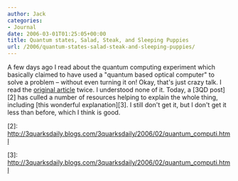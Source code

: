 ```yaml
---
author: Jack
categories:
- Journal
date: 2006-03-01T01:25:05+00:00
title: Quantum states, Salad, Steak, and Sleeping Puppies
url: /2006/quantum-states-salad-steak-and-sleeping-puppies/
---
```


A few days ago I read about the quantum computing experiment which basically claimed to have used a "quantum based optical computer" to solve a problem &#8211; without even turning it on! Okay, that's just crazy talk. I read the [original article][1] twice. I understood none of it. Today, a [3QD post][2] has culled a number of resources helping to explain the whole thing, including [this wonderful explanation][3]. I still don't get it, but I don't get it less than before, which I think is good. 

[1]: <http://www.eurekalert.org/pub_releases/2006-02/uoia-qcs022106.php> 

[2]:&nbsp; <http://3quarksdaily.blogs.com/3quarksdaily/2006/02/quantum_computi.html> 

[3]:&nbsp; <http://3quarksdaily.blogs.com/3quarksdaily/2006/02/quantum_computi.html>